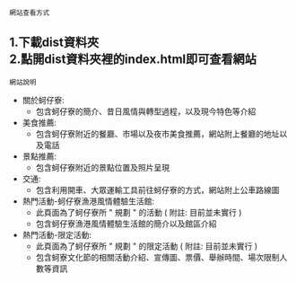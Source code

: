  ```網站查看方式 ```

1.下載dist資料夾  
2.點開dist資料夾裡的index.html即可查看網站  
------------------------------------------
 ```網站說明 ```

* 關於蚵仔寮:  
	* 包含蚵仔寮的簡介、昔日風情與轉型過程，以及現今特色等介紹  
* 美食推薦:  
	* 包含蚵仔寮附近的餐廳、市場以及夜市美食推薦，網站附上餐廳的地址以及電話  
* 景點推薦:  
	* 包含蚵仔寮附近的景點位置及照片呈現  
* 交通:  
	* 包含利用開車、大眾運輸工具前往蚵仔寮的方式，網站附上公車路線圖  
* 熱門活動-蚵仔寮漁港風情體驗生活館:  
	* 此頁面為了蚵仔寮所 " 規劃 " 的活動 ( 附註: 目前並未實行 )  
	* 包含蚵仔寮漁港風情體驗生活館的簡介以及館區介紹  
* 熱門活動-限定活動:  
	* 此頁面為了蚵仔寮所 " 規劃 " 的限定活動 ( 附註: 目前並未實行 )  
	* 包含蚵寮文化節的相關活動介紹、宣傳圖、票價、舉辦時間、場次限制人數等資訊
